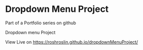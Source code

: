 # Dropdown Menu Project
Part of a Portfolio series on github

Dropdown menu Project

View Live on https://roshroslin.github.io/dropdownMenuProject/
